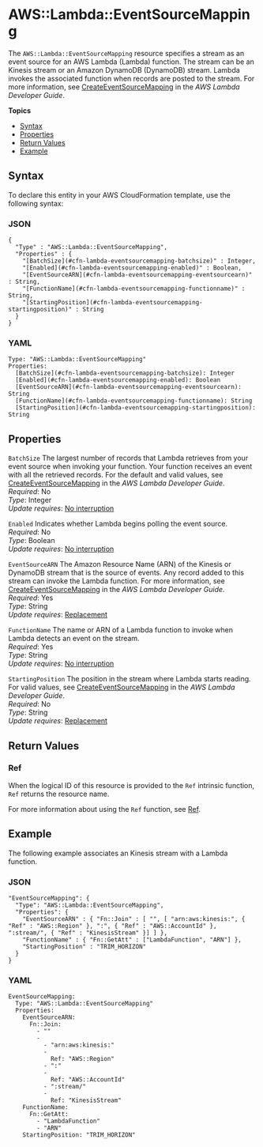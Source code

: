 # AWS::Lambda::EventSourceMapping<a name="aws-resource-lambda-eventsourcemapping"></a>

The `AWS::Lambda::EventSourceMapping` resource specifies a stream as an event source for an AWS Lambda \(Lambda\) function\. The stream can be an Kinesis stream or an Amazon DynamoDB \(DynamoDB\) stream\. Lambda invokes the associated function when records are posted to the stream\. For more information, see [CreateEventSourceMapping](http://docs.aws.amazon.com/lambda/latest/dg/API_CreateEventSourceMapping.html) in the *AWS Lambda Developer Guide*\.

**Topics**
+ [Syntax](#aws-resource-lambda-eventsourcemapping-syntax)
+ [Properties](#w3ab2c21c10d847b9)
+ [Return Values](#w3ab2c21c10d847c11)
+ [Example](#w3ab2c21c10d847c13)

## Syntax<a name="aws-resource-lambda-eventsourcemapping-syntax"></a>

To declare this entity in your AWS CloudFormation template, use the following syntax:

### JSON<a name="aws-resource-lambda-eventsourcemapping-syntax.json"></a>

```
{
  "Type" : "AWS::Lambda::EventSourceMapping",
  "Properties" : {
    "[BatchSize](#cfn-lambda-eventsourcemapping-batchsize)" : Integer,
    "[Enabled](#cfn-lambda-eventsourcemapping-enabled)" : Boolean,
    "[EventSourceARN](#cfn-lambda-eventsourcemapping-eventsourcearn)" : String,
    "[FunctionName](#cfn-lambda-eventsourcemapping-functionname)" : String,
    "[StartingPosition](#cfn-lambda-eventsourcemapping-startingposition)" : String
  }
}
```

### YAML<a name="aws-resource-lambda-eventsourcemapping-syntax.yaml"></a>

```
Type: "AWS::Lambda::EventSourceMapping"
Properties: 
  [BatchSize](#cfn-lambda-eventsourcemapping-batchsize): Integer
  [Enabled](#cfn-lambda-eventsourcemapping-enabled): Boolean
  [EventSourceARN](#cfn-lambda-eventsourcemapping-eventsourcearn): String
  [FunctionName](#cfn-lambda-eventsourcemapping-functionname): String
  [StartingPosition](#cfn-lambda-eventsourcemapping-startingposition): String
```

## Properties<a name="w3ab2c21c10d847b9"></a>

`BatchSize`  <a name="cfn-lambda-eventsourcemapping-batchsize"></a>
The largest number of records that Lambda retrieves from your event source when invoking your function\. Your function receives an event with all the retrieved records\. For the default and valid values, see [CreateEventSourceMapping](http://docs.aws.amazon.com/lambda/latest/dg/API_CreateEventSourceMapping.html) in the *AWS Lambda Developer Guide*\.  
*Required*: No  
*Type*: Integer  
*Update requires*: [No interruption](using-cfn-updating-stacks-update-behaviors.md#update-no-interrupt)

`Enabled`  <a name="cfn-lambda-eventsourcemapping-enabled"></a>
Indicates whether Lambda begins polling the event source\.  
*Required*: No  
*Type*: Boolean  
*Update requires*: [No interruption](using-cfn-updating-stacks-update-behaviors.md#update-no-interrupt)

`EventSourceARN`  <a name="cfn-lambda-eventsourcemapping-eventsourcearn"></a>
The Amazon Resource Name \(ARN\) of the Kinesis or DynamoDB stream that is the source of events\. Any record added to this stream can invoke the Lambda function\. For more information, see [CreateEventSourceMapping](http://docs.aws.amazon.com/lambda/latest/dg/API_CreateEventSourceMapping.html) in the *AWS Lambda Developer Guide*\.  
*Required*: Yes  
*Type*: String  
*Update requires*: [Replacement](using-cfn-updating-stacks-update-behaviors.md#update-replacement)

`FunctionName`  <a name="cfn-lambda-eventsourcemapping-functionname"></a>
The name or ARN of a Lambda function to invoke when Lambda detects an event on the stream\.  
*Required*: Yes  
*Type*: String  
*Update requires*: [No interruption](using-cfn-updating-stacks-update-behaviors.md#update-no-interrupt)

`StartingPosition`  <a name="cfn-lambda-eventsourcemapping-startingposition"></a>
The position in the stream where Lambda starts reading\. For valid values, see [CreateEventSourceMapping](http://docs.aws.amazon.com/lambda/latest/dg/API_CreateEventSourceMapping.html) in the *AWS Lambda Developer Guide*\.  
*Required*: No  
*Type*: String  
*Update requires*: [Replacement](using-cfn-updating-stacks-update-behaviors.md#update-replacement)

## Return Values<a name="w3ab2c21c10d847c11"></a>

### Ref<a name="w3ab2c21c10d847c11b2"></a>

When the logical ID of this resource is provided to the `Ref` intrinsic function, `Ref` returns the resource name\.

For more information about using the `Ref` function, see [Ref](intrinsic-function-reference-ref.md)\.

## Example<a name="w3ab2c21c10d847c13"></a>

The following example associates an Kinesis stream with a Lambda function\.

### JSON<a name="aws-resource-lambda-eventsourcemapping-example.json"></a>

```
"EventSourceMapping": {  
  "Type": "AWS::Lambda::EventSourceMapping",
  "Properties": {
    "EventSourceARN" : { "Fn::Join" : [ "", [ "arn:aws:kinesis:", { "Ref" : "AWS::Region" }, ":", { "Ref" : "AWS::AccountId" }, ":stream/", { "Ref" : "KinesisStream" }] ] },
    "FunctionName" : { "Fn::GetAtt" : ["LambdaFunction", "ARN"] },
    "StartingPosition" : "TRIM_HORIZON"
  }
}
```

### YAML<a name="aws-resource-lambda-eventsourcemapping-example.yaml"></a>

```
EventSourceMapping: 
  Type: "AWS::Lambda::EventSourceMapping"
  Properties: 
    EventSourceARN: 
      Fn::Join: 
        - ""
        - 
          - "arn:aws:kinesis:"
          - 
            Ref: "AWS::Region"
          - ":"
          - 
            Ref: "AWS::AccountId"
          - ":stream/"
          - 
            Ref: "KinesisStream"
    FunctionName: 
      Fn::GetAtt: 
        - "LambdaFunction"
        - "ARN"
    StartingPosition: "TRIM_HORIZON"
```